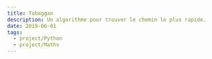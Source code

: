 ```yaml
---
title: Toboggan
description: Un algorithme pour trouver le chemin le plus rapide.
date: 2019-06-01
tags:
  - project/Python
  - project/Maths
---
```

